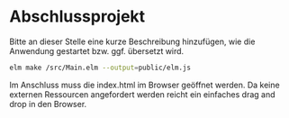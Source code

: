# Abschlussprojekt

Bitte an dieser Stelle eine kurze Beschreibung hinzufügen, wie die Anwendung gestartet bzw. ggf. übersetzt wird.

```bash
elm make /src/Main.elm --output=public/elm.js
```

Im Anschluss muss die index.html im Browser geöffnet werden.
Da keine externen Ressourcen angefordert werden reicht ein einfaches drag and drop in den Browser.
